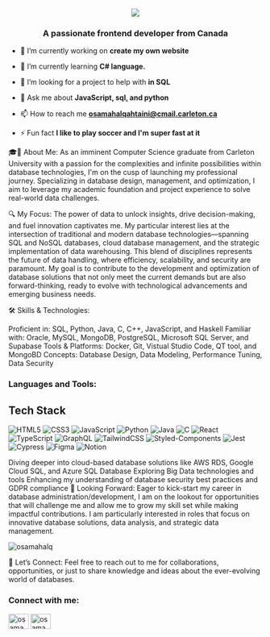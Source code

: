 <h1 align="center">
    <img src="https://readme-typing-svg.herokuapp.com/?font=Righteous&size=35&center=true&vCenter=true&width=500&height=70&duration=4000&lines=Hi+There!+👋;+I'm+Osamah+ALQahtaini!;" />
</h1>

<h3 align="center">A passionate frontend developer from Canada</h3>

- 🔭 I’m currently working on **create my own website**

- 🌱 I’m currently learning **C# language.**

- 👯 I’m looking for a project to help with **in SQL**

- 💬 Ask me about **JavaScript, sql, and python**

- 📫 How to reach me **osamahalqahtaini@cmail.carleton.ca**

- ⚡ Fun fact **I like to play soccer and I'm super fast at it**



🎓🚀 About Me: As an imminent Computer Science graduate from Carleton University with a passion for the complexities and infinite possibilities within database technologies, I'm on the cusp of launching my professional journey. Specializing in database design, management, and optimization, I aim to leverage my academic foundation and project experience to solve real-world data challenges.

🔍 My Focus: The power of data to unlock insights, drive decision-making, and fuel innovation captivates me. My particular interest lies at the intersection of traditional and modern database technologies—spanning SQL and NoSQL databases, cloud database management, and the strategic implementation of data warehousing. This blend of disciplines represents the future of data handling, where efficiency, scalability, and security are paramount. My goal is to contribute to the development and optimization of database solutions that not only meet the current demands but are also forward-thinking, ready to evolve with technological advancements and emerging business needs.

🛠 Skills & Technologies:

Proficient in: SQL, Python, Java, C, C++, JavaScript, and Haskell
Familiar with: Oracle, MySQL, MongoDB, PostgreSQL, Microsoft SQL Server, and Supabase
Tools & Platforms: Docker, Git, Vistual Studio Code, QT tool, and MongoBD
Concepts: Database Design, Data Modeling, Performance Tuning, Data Security
<h3 align="left">Languages and Tools:</h3>

## Tech Stack

![HTML5](https://img.shields.io/badge/HTML5-E34F26?style=for-the-badge&logo=html5&logoColor=white)
![CSS3](https://img.shields.io/badge/CSS3-1572B6?style=for-the-badge&logo=css3&logoColor=white)
![JavaScript](https://img.shields.io/badge/JavaScript-F7DF1E?style=for-the-badge&logo=javascript&logoColor=black)
![Python](https://img.shields.io/badge/Python-3776AB?style=for-the-badge&logo=python&logoColor=white)
![Java](https://img.shields.io/badge/Java-007396?style=for-the-badge&logo=java&logoColor=white)
![C](https://img.shields.io/badge/C-00599C?style=for-the-badge&logo=c&logoColor=white)
![React](https://img.shields.io/badge/React-20232A?style=for-the-badge&logo=react&logoColor=61DAFB)
![TypeScript](https://img.shields.io/badge/TypeScript-3178C6?style=for-the-badge&logo=typescript&logoColor=white)
![GraphQL](https://img.shields.io/badge/GraphQL-E10098?style=for-the-badge&logo=graphql&logoColor=white)
![TailwindCSS](https://img.shields.io/badge/Tailwind_CSS-38B2AC?style=for-the-badge&logo=tailwind-css&logoColor=white)
![Styled-Components](https://img.shields.io/badge/styled--components-DB7093?style=for-the-badge&logo=styled-components&logoColor=white)
![Jest](https://img.shields.io/badge/Jest-C21325?style=for-the-badge&logo=jest&logoColor=white)
![Cypress](https://img.shields.io/badge/Cypress-17202C?style=for-the-badge&logo=cypress&logoColor=white)
![Figma](https://img.shields.io/badge/Figma-F24E1E?style=for-the-badge&logo=figma&logoColor=white)
![Notion](https://img.shields.io/badge/Notion-000000?style=for-the-badge&logo=notion&logoColor=white)

Diving deeper into cloud-based database solutions like AWS RDS, Google Cloud SQL, and Azure SQL Database
Exploring Big Data technologies and tools
Enhancing my understanding of database security best practices and GDPR compliance
💼 Looking Forward: Eager to kick-start my career in database administration/development, I am on the lookout for opportunities that will challenge me and allow me to grow my skill set while making impactful contributions. I am particularly interested in roles that focus on innovative database solutions, data analysis, and strategic data management.

<p><img align="center" src="https://github-readme-stats.vercel.app/api/top-langs?username=osamahalq&show_icons=true&locale=en&layout=compact" alt="osamahalq" /></p>


🔗 Let’s Connect:
Feel free to reach out to me for collaborations, opportunities, or just to share knowledge and ideas about the ever-evolving world of databases.

<h3 align="left">Connect with me:</h3>
<p align="left">
<a href="https://linkedin.com/in/osamah alqahtaini" target="blank"><img align="center" src="https://raw.githubusercontent.com/rahuldkjain/github-profile-readme-generator/master/src/images/icons/Social/linked-in-alt.svg" alt="osamah alqahtaini" height="30" width="40" /></a>
<a href="https://instagram.com/osamahalq_" target="blank"><img align="center" src="https://raw.githubusercontent.com/rahuldkjain/github-profile-readme-generator/master/src/images/icons/Social/instagram.svg" alt="osamahalq_" height="30" width="40" /></a>
</p>

